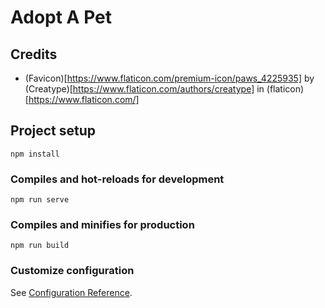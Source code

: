 # Adopt A Pet

## Credits

- (Favicon)[https://www.flaticon.com/premium-icon/paws_4225935] by (Creatype)[https://www.flaticon.com/authors/creatype] in (flaticon)[https://www.flaticon.com/]

## Project setup

```
npm install
```

### Compiles and hot-reloads for development

```
npm run serve
```

### Compiles and minifies for production

```
npm run build
```

### Customize configuration

See [Configuration Reference](https://cli.vuejs.org/config/).
